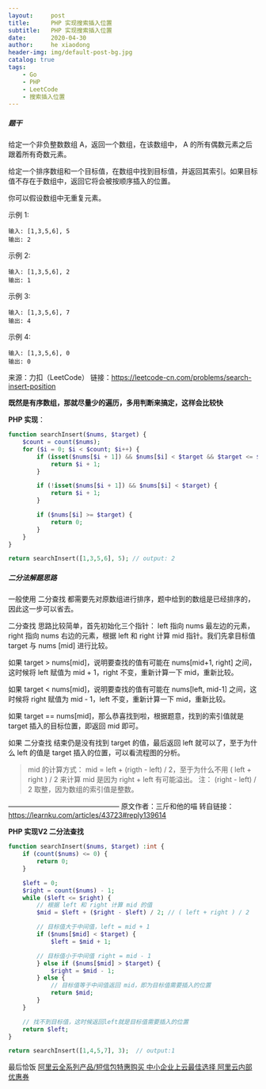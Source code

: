 ```yaml
---
layout:     post
title:      PHP 实现搜索插入位置
subtitle:   PHP 实现搜索插入位置
date:       2020-04-30
author:     he xiaodong
header-img: img/default-post-bg.jpg
catalog: true
tags:
    - Go
    - PHP
    - LeetCode
    - 搜索插入位置
---
```


##### 题干
给定一个非负整数数组 A，返回一个数组，在该数组中， A 的所有偶数元素之后跟着所有奇数元素。

给定一个排序数组和一个目标值，在数组中找到目标值，并返回其索引。如果目标值不存在于数组中，返回它将会被按顺序插入的位置。

你可以假设数组中无重复元素。

示例 1:
```
输入: [1,3,5,6], 5
输出: 2
```
示例 2:
```
输入: [1,3,5,6], 2
输出: 1
```

示例 3:
```
输入: [1,3,5,6], 7
输出: 4
```
示例 4:
```
输入: [1,3,5,6], 0
输出: 0
```

来源：力扣（LeetCode）
链接：https://leetcode-cn.com/problems/search-insert-position


**既然是有序数组，那就尽量少的遍历，多用判断来搞定，这样会比较快**

**PHP 实现**：
```php
function searchInsert($nums, $target) {
    $count = count($nums);
    for ($i = 0; $i < $count; $i++) {
        if (isset($nums[$i + 1]) && $nums[$i] < $target && $target <= $nums[$i +1]) {
            return $i + 1;
        }

        if (!isset($nums[$i + 1]) && $nums[$i] < $target) {
            return $i + 1;
        }

        if ($nums[$i] >= $target) {
            return 0;
        }
    }
}

return searchInsert([1,3,5,6], 5); // output: 2
```


##### 二分法解题思路
一般使用 二分查找 都需要先对原数组进行排序，题中给到的数组是已经排序的，因此这一步可以省去。

二分查找 思路比较简单，首先初始化三个指针： left 指向 nums 最左边的元素，right 指向 nums 右边的元素，根据 left 和 right 计算 mid 指针。我们先拿目标值 target 与 nums [mid] 进行比较。

如果 target > nums[mid]，说明要查找的值有可能在 nums[mid+1, right] 之间，这时候将 left 赋值为 mid + 1，right 不变，重新计算一下 mid，重新比较。

如果 target < nums[mid]，说明要查找的值有可能在 nums[left, mid-1] 之间，这时候将 right 赋值为 mid - 1，left 不变，重新计算一下 mid，重新比较。

如果 target == nums[mid]，那么恭喜找到啦，根据题意，找到的索引值就是 target 插入的目标位置，即返回 mid 即可。

如果 二分查找 结束仍是没有找到 target 的值，最后返回 left 就可以了，至于为什么 left 的值是 target 插入的位置，可以看流程图的分析。

> mid 的计算方式： mid = left + (rigth - left) / 2，至于为什么不用 ( left + right ) / 2 来计算 mid 是因为 right + left 有可能溢出。
注： (right - left) / 2 取整，因为数组的索引值是整数。

————————————————
原文作者：三斤和他的喵
转自链接：https://learnku.com/articles/43723#reply139614


**PHP 实现V2 二分法查找**
```php
function searchInsert($nums, $target) :int {
    if (count($nums) <= 0) {
        return 0;
    }

    $left = 0;
    $right = count($nums) - 1;
    while ($left <= $right) {
        // 根据 left 和 right 计算 mid 的值
        $mid = $left + ($right - $left) / 2; // ( left + right ) / 2

        // 目标值大于中间值，left = mid + 1
        if ($nums[$mid] < $target) {
            $left = $mid + 1;

        // 目标值小于中间值 right = mid - 1
        } else if ($nums[$mid] > $target) {
            $right = $mid - 1;
        } else {
            // 目标值等于中间值返回 mid，即为目标值需要插入的位置
            return $mid;
        }
    }

    // 找不到目标值，这时候返回left就是目标值需要插入的位置
    return $left;
}

return searchInsert([1,4,5,7], 3);  // output:1
```


最后恰饭 [阿里云全系列产品/短信包特惠购买 中小企业上云最佳选择 阿里云内部优惠券](https://www.aliyun.com/minisite/goods?userCode=0amqgcs9)